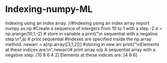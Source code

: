 # Indexing-numpy-ML
Indexing using an index array.
//#Indexing using an index array
import numpy as np
#Create a sequence of intergers from 10 to 1 with a step -2
a = np.arange(10,1,-2) # store in variable a
print("\n sequential with a negative step:\n",a)  # print sequential
#Indexes are specified inside the np.array method.
newarr = a[np.array([3,1,2])] #storing in new arr
print("\nElements at these indices are:\n",newarr)# print array
o/p
A sequential array with a negative step:
[10 8 6 4 2]
Elements at these indices are:
[4 8 6]
